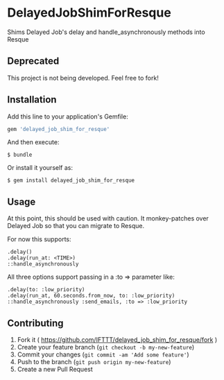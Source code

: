 # DelayedJobShimForResque

Shims Delayed Job's delay and handle_asynchronously methods into Resque

## Deprecated
This project is not being developed. Feel free to fork!

## Installation

Add this line to your application's Gemfile:

```ruby
gem 'delayed_job_shim_for_resque'
```

And then execute:

    $ bundle

Or install it yourself as:

    $ gem install delayed_job_shim_for_resque

## Usage

At this point, this should be used with caution. It monkey-patches over Delayed Job so that you can migrate to Resque.

For now this supports:

    .delay()
    .delay(run_at: <TIME>)
    ::handle_asynchronously

All three options support passing in a :to => <TARGET QUEUE> parameter like:

    .delay(to: :low_priority)
    .delay(run_at, 60.seconds.from_now, to: :low_priority)
    ::handle_asynchronously :send_emails, :to => :low_priority

## Contributing

1. Fork it ( https://github.com/IFTTT/delayed_job_shim_for_resque/fork )
2. Create your feature branch (`git checkout -b my-new-feature`)
3. Commit your changes (`git commit -am 'Add some feature'`)
4. Push to the branch (`git push origin my-new-feature`)
5. Create a new Pull Request
